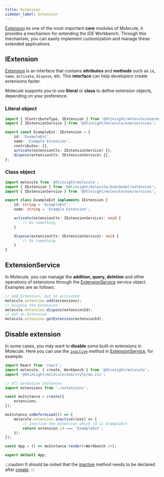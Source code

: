 ```yaml
---
title: Extension
sidebar_label: Extension
---
```


[Extension][ext-url] as one of the most important **core** modules of Molecule, it provides a mechanism for extending the IDE Workbench. Through this mechanism, you can easily implement customization and manage these extended applications.

## IExtension

[Extension][ext-url] is an interface that contains **attributes** and **methods** such as `id`, `name`, `activate`, `dispose`, etc. This **interface** can help developers create extensions faster.

Molecule supports you to use **literal** or **class** to define extension objects, depending on your preference.

### Literal object

```ts
import { IContributeType, IExtension } from '@dtinsight/molecule/esm/model';
import { IExtensionService } from '@dtinsight/molecule/esm/services';

export const ExampleExt: IExtension = {
    id: 'ExampleExt',
    name: 'Example Extension',
    contributes: {},
    activate(extensionCtx: IExtensionService) {},
    dispose(extensionCtx: IExtensionService) {},
};
```

### Class object

```ts
import molecule from '@dtinsight/molecule';
import { IExtension } from '@dtinsight/molecule/esm/model/extension';
import { IExtensionService } from '@dtinsight/molecule/esm/services';

export class ExampleExt implements IExtension {
    id: string = 'ExampleExt';
    name: string = 'Example Extension';

    activate(extensionCtx: IExtensionService): void {
        // Do something
    }

    dispose(extensionCtx: IExtensionService): void {
        // Do something
    }
}
```

## ExtensionService

In Molecule, you can manage the **addition, query, deletion** and other operations of extensions through the [ExtensionService][service-url] service object. Examples are as follows:

```ts
// Add Extension, but no activated
molecule.extension.add(extensions);
// Dispose the Extension
molecule.extension.dispose(extensionId);
// Get an Extension
molecule.extension.getExtension(extensionId);
```

## Disable extension

In some cases, you may want to **disable** some built-in extensions in Molecule. Here you can use the [`inactive`][inactive-url] method in [ExtensionService][service-url], for example:

```ts
import React from 'react';
import molecule, { create, Workbench } from '@dtinsight/molecule';
import '@dtinsight/molecule/esm/style/mo.css';

// All Extension instances
import extensions from './extensions';

const moInstance = create({
    extensions,
});

moInstance.onBeforeLoad(() => {
    molecule.extension.inactive((ext) => {
        // Inactive the Extension which id is ExampleExt
        return extension.id === 'ExampleExt';
    });
});

const App = () => moInstance.render(<Workbench />);

export default App;
```

:::caution
It should be noted that the [inactive][inactive-url] method needs to be declared after [create](../api#create).
:::

[inactive-url]: ../api/interfaces/molecule.IExtensionService#inactive
[service-url]: ../api/classes/molecule.ExtensionService
[cmd-url]: ../api/classes/molecule.ExtensionService#executecommand
[ext-url]: ../api/interfaces/molecule.model.IExtension
